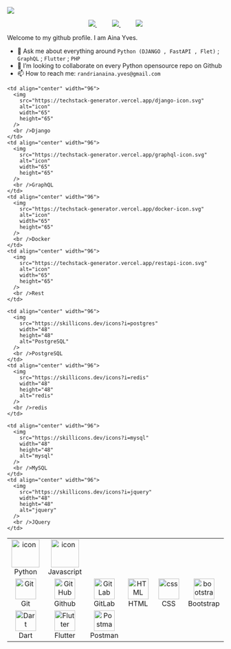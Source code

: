
 ![](https://komarev.com/ghpvc/?username=ainayves&color=blueviolet)


<div align="center">

 <a href="https://www.linkedin.com/in/ainard/">
<img src="https://img.shields.io/badge/Linkedin-%231DA1F2.svg?style=for-the-badge&logo=Linkedin&logoColor=white">
</a>
 &nbsp;&nbsp;&nbsp;&nbsp;&nbsp;&nbsp;&nbsp;&nbsp;
<a href="https://www.twitter.com/ainard3/">
<img src="https://img.shields.io/badge/Twitter-%231DA1F2.svg?style=for-the-badge&logo=Twitter&logoColor=white">
</a>
&nbsp;&nbsp;&nbsp;&nbsp;&nbsp;&nbsp;&nbsp;&nbsp;
<a href="https://www.instagram.com/aina_rd/">
<img src="https://img.shields.io/badge/Instagram-%23E4405F.svg?style=for-the-badge&logo=Instagram&logoColor=white">
</a>

</div> 
<p></p>
<p align="justify"> 
Welcome to my github profile. I am Aina Yves.

- 💬 Ask me about everything around `Python (DJANGO , FastAPI , Flet)` ; `GraphQL` ; `Flutter` ; `PHP`
- 👯 I’m looking to collaborate on every Python opensource repo on Github
- 📫 How to reach me: `randrianaina.yves@gmail.com`
 
</p>

<table>
  <tr>
    <td align="center" width="96">
      <a href="#macropower-tech">
        <img
          src="https://techstack-generator.vercel.app/python-icon.svg"
          alt="icon"
          width="65"
          height="65"
        />
      </a>
      <br />Python
    </td>
    <td align="center" width="96">
      <img
        src="https://techstack-generator.vercel.app/js-icon.svg"
        alt="icon"
        width="65"
        height="65"
      />
      <br />Javascript
    </td>

    <td align="center" width="96">
      <img
        src="https://techstack-generator.vercel.app/django-icon.svg"
        alt="icon"
        width="65"
        height="65"
      />
      <br />Django
    </td>
    <td align="center" width="96">
      <img
        src="https://techstack-generator.vercel.app/graphql-icon.svg"
        alt="icon"
        width="65"
        height="65"
      />
      <br />GraphQL
    </td>
    <td align="center" width="96">
      <img
        src="https://techstack-generator.vercel.app/docker-icon.svg"
        alt="icon"
        width="65"
        height="65"
      />
      <br />Docker
    </td>
    <td align="center" width="96">
      <img
        src="https://techstack-generator.vercel.app/restapi-icon.svg"
        alt="icon"
        width="65"
        height="65"
      />
      <br />Rest
    </td>
  </tr>
  <tr>
    <td align="center" width="96">
      <img
        src="https://user-images.githubusercontent.com/25181517/192108372-f71d70ac-7ae6-4c0d-8395-51d8870c2ef0.png"
        width="48"
        height="48"
        alt="Git"
      />
      <br />Git
    </td>
    <td align="center" width="96">
      <img
        src="https://user-images.githubusercontent.com/25181517/192108374-8da61ba1-99ec-41d7-80b8-fb2f7c0a4948.png"
        width="48"
        height="48"
        alt="GitHub"
      />
      <br />Github
    </td>
    <td align="center" width="96">
      <img
        src="https://user-images.githubusercontent.com/25181517/192108376-c675d39b-90f6-4073-bde6-5a9291644657.png"
        width="48"
        height="48"
        alt="GitLab"
      />
      <br />GitLab
    </td>
    <td align="center" width="96">
      <img
        src="https://skillicons.dev/icons?i=html"
        width="48"
        height="48"
        alt="HTML"
      />
      <br />HTML
    </td>
    <td align="center" width="96">
      <img
        src="https://skillicons.dev/icons?i=css"
        width="48"
        height="48"
        alt="css"
      />
      <br />CSS
    </td>
    <td align="center" width="96">
      <img
        src="https://skillicons.dev/icons?i=bootstrap"
        width="48"
        height="48"
        alt="bootstrap"
      />
      <br />Bootstrap
    </td>

    <td align="center" width="96">
      <img
        src="https://skillicons.dev/icons?i=postgres"
        width="48"
        height="48"
        alt="PostgreSQL"
      />
      <br />PostgreSQL
    </td>
    <td align="center" width="96">
      <img
        src="https://skillicons.dev/icons?i=redis"
        width="48"
        height="48"
        alt="redis"
      />
      <br />redis
    </td>
  </tr>
  <tr>
    <td align="center" width="96">
      <img
        src="https://user-images.githubusercontent.com/25181517/186150304-1568ffdf-4c62-4bdc-9cf1-8d8efcea7c5b.png"
        width="48"
        height="48"
        alt="Dart"
      />
      <br />Dart
    </td>
    <td align="center" width="96">
      <img
        src="https://user-images.githubusercontent.com/25181517/186150365-da1eccce-6201-487c-8649-45e9e99435fd.png"
        width="48"
        height="48"
        alt="Flutter"
      />
      <br />Flutter
    </td>
    <td align="center" width="96">
      <img
        src="https://user-images.githubusercontent.com/25181517/192109061-e138ca71-337c-4019-8d42-4792fdaa7128.png"
        width="48"
        height="48"
        alt="Postman"
      />
      <br />Postman
    </td>

    <td align="center" width="96">
      <img
        src="https://skillicons.dev/icons?i=mysql"
        width="48"
        height="48"
        alt="mysql"
      />
      <br />MySQL
    </td>
    <td align="center" width="96">
      <img
        src="https://skillicons.dev/icons?i=jquery"
        width="48"
        height="48"
        alt="jquery"
      />
      <br />JQuery
    </td>
  </tr>
</table>
